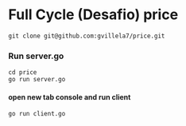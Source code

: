 # Full Cycle (Desafio) price

```
git clone git@github.com:gvillela7/price.git
```
### Run server.go
```
cd price
go run server.go
```
#### open new tab console and run client
```
go run client.go
```